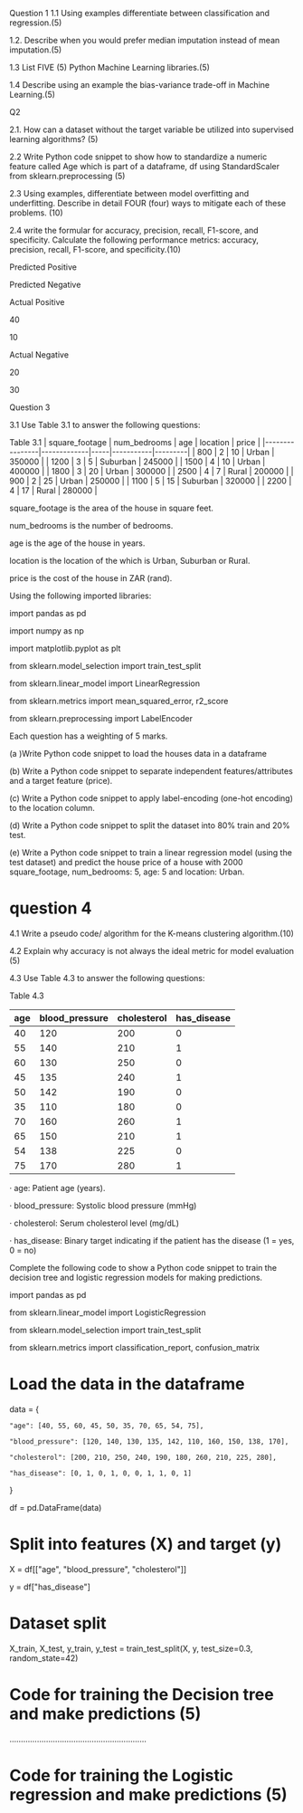 Question 1
1.1 Using examples differentiate between classification and regression.(5)

 1.2. Describe when you would prefer median imputation instead of mean imputation.(5)

1.3 List FIVE (5) Python Machine Learning libraries.(5)

1.4 Describe using an example the bias-variance trade-off in Machine Learning.(5)

Q2

2.1. How can a dataset without the target variable be utilized into supervised learning algorithms? (5)

2.2 Write Python code snippet to show  how to standardize a numeric feature called Age which is part of a dataframe, df using StandardScaler from sklearn.preprocessing (5)

2.3  Using examples, differentiate between model overfitting and underfitting.  Describe in detail FOUR (four) ways to mitigate each of these problems.  (10)

2.4 write the formular for accuracy, precision, recall, F1-score, and specificity. Calculate the following performance metrics: accuracy, precision, recall, F1-score, and specificity.(10)

Predicted Positive

Predicted Negative

Actual Positive

40

10

Actual Negative

20

30


Question 3

3.1 Use Table 3.1  to answer the following questions:

Table 3.1
| square_footage | num_bedrooms | age | location  | price   |
|----------------|-------------|-----|-----------|---------|
| 800            | 2           | 10  | Urban     | 350000  |
| 1200           | 3           | 5   | Suburban  | 245000  |
| 1500           | 4           | 10  | Urban     | 400000  |
| 1800           | 3           | 20  | Urban     | 300000  |
| 2500           | 4           | 7   | Rural     | 200000  |
| 900            | 2           | 25  | Urban     | 250000  |
| 1100           | 5           | 15  | Suburban  | 320000  |
| 2200           | 4           | 17  | Rural     | 280000  |

square_footage is the area of the house in square feet.

num_bedrooms is the number of bedrooms.

age is the age of the house in years.

location is the location of the which is Urban, Suburban or Rural.

price is the cost of the house in ZAR (rand).

Using the following imported libraries:

import pandas as pd

import numpy as np

import matplotlib.pyplot as plt

from sklearn.model_selection import train_test_split

from sklearn.linear_model import LinearRegression

from sklearn.metrics import mean_squared_error, r2_score

from sklearn.preprocessing import LabelEncoder

Each question has a weighting of 5 marks.

(a )Write Python code snippet to load the houses data in a dataframe

(b) Write a Python code snippet to separate independent features/attributes and a target feature (price).                                                                                                                   

 

(c) Write a Python code snippet to apply label-encoding (one-hot encoding) to the location column. 

                                                                                                                           

(d) Write a Python code snippet to split the dataset into 80% train and 20% test.

(e) Write a Python code snippet to train a linear regression model (using the test dataset) and predict the house price of a house with 2000 square_footage, num_bedrooms: 5, age: 5 and location:  Urban.                                        

# question 4
4.1 Write a pseudo code/ algorithm for the K-means clustering algorithm.(10)

4.2   Explain why accuracy is not always the ideal metric for model evaluation (5)

 4.3 Use Table 4.3 to answer the following questions:  

  Table 4.3

| age | blood_pressure | cholesterol | has_disease |
|-----|----------------|-------------|-------------|
| 40  | 120            | 200         | 0           |
| 55  | 140            | 210         | 1           |
| 60  | 130            | 250         | 0           |
| 45  | 135            | 240         | 1           |
| 50  | 142            | 190         | 0           |
| 35  | 110            | 180         | 0           |
| 70  | 160            | 260         | 1           |
| 65  | 150            | 210         | 1           |
| 54  | 138            | 225         | 0           |
| 75  | 170            | 280         | 1           |



·         age: Patient age (years).

·         blood_pressure: Systolic blood pressure (mmHg)

·         cholesterol: Serum cholesterol level (mg/dL)

·         has_disease: Binary target indicating if the patient has the disease (1 = yes, 0 = no)

Complete the following code to show a Python code snippet to train the decision tree and logistic regression models for making predictions.

import pandas as pd

from sklearn.linear_model import LogisticRegression

from sklearn.model_selection import train_test_split

from sklearn.metrics import classification_report, confusion_matrix

 

# Load the data in the dataframe

data = {

    "age": [40, 55, 60, 45, 50, 35, 70, 65, 54, 75],

    "blood_pressure": [120, 140, 130, 135, 142, 110, 160, 150, 138, 170],

    "cholesterol": [200, 210, 250, 240, 190, 180, 260, 210, 225, 280],

    "has_disease": [0, 1, 0, 1, 0, 0, 1, 1, 0, 1]

}

df = pd.DataFrame(data)

 

# Split into features (X) and target (y)

X = df[["age", "blood_pressure", "cholesterol"]]

y = df["has_disease"]

 

 

# Dataset split

X_train, X_test, y_train, y_test = train_test_split(X, y, test_size=0.3, random_state=42)

 # Code for training the Decision tree and make predictions (5)

……………………………………………………

# Code for training the Logistic regression  and make predictions                                                 (5)
